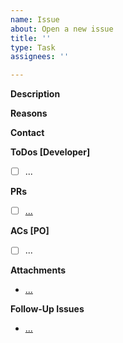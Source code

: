 ```yaml
---
name: Issue
about: Open a new issue
title: ''
type: Task
assignees: ''

---
```


<!-- Thank you for your contribution. Before you submit the issue:
1. Search open and closed issues for duplicates.
2. Read the contributing guidelines.
-->

**Description**

<!-- Provide a detailed description of what is required. Describe the background of the issue. -->

**Reasons**

<!-- Explain why the improvement is required. -->

**Contact**
<!-- Specify the stakeholder who can provide further clarification if needed. -->

**ToDos [Developer]**
<!-- The developer working on this issue uses this section to specify what must be done to resolve the issue. -->
- [ ] ...

**PRs**
<!-- Add links to all related PRs created to resolve the issue. -->
- [ ] [...]()

**ACs [PO]**
<!-- The product owner of the team responsible uses this section to specify acceptance criteria that must be met to consider the issue resolved. -->
- [ ] ...

**Attachments**
<!-- Attach any related links, code samples, or screenshots. -->
- [...]()

**Follow-Up Issues**
<!-- If there are any follow-up issues, add the links.  -->
- [...]()